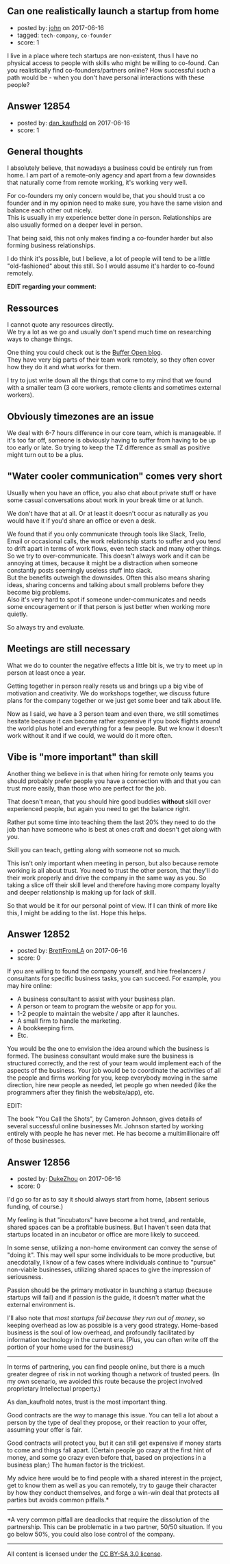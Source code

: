 ## Can one realistically launch a startup from home

- posted by: [john](https://stackexchange.com/users/11133625/john) on 2017-06-16
- tagged: `tech-company`, `co-founder`
- score: 1

I live in a place where tech startups are non-existent, thus I have no physical access to people with skills who might be willing to co-found. Can you realistically find co-founders/partners online? How successful such a path would be - when you don't have personal interactions with these people?


## Answer 12854

- posted by: [dan_kaufhold](https://stackexchange.com/users/1552235/dan-kaufhold) on 2017-06-16
- score: 1

<h2>General thoughts</h2>

<p>I absolutely believe, that nowadays a business could be entirely run from home.
I am part of a remote-only agency and apart from a few downsides that naturally come from remote working, it's working very well.</p>

<p>For co-founders my only concern would be, that you should trust a co founder and in my opinion need to make sure, you have the same vision and balance each other out nicely.<br>
This is usually in my experience better done in person. Relationships are also usually formed on a deeper level in person.</p>

<p>That being said, this not only makes finding a co-founder harder but also forming business relationships.</p>

<p>I do think it's possible, but I believe, a lot of people will tend to be a little "old-fashioned" about this still. So I would assume it's harder to co-found remotely.</p>

<p><strong>EDIT regarding your comment:</strong></p>

<h2>Ressources</h2>

<p>I cannot quote any resources directly.<br>
We try a lot as we go and usually don't spend much time on researching ways to change things.  </p>

<p>One thing you could check out is the <a href="https://open.buffer.com/?utm_source=blog&amp;utm_medium=Social&amp;utm_campaign=nav-open" rel="nofollow noreferrer">Buffer Open blog</a>.<br>
They have very big parts of their team work remotely, so they often cover how they do it and what works for them.</p>

<p>I try to just write down all the things that come to my mind that we found with a smaller team (3 core workers, remote clients and sometimes external workers).</p>

<h2>Obviously timezones are an issue</h2>

<p>We deal with 6-7 hours difference in our core team, which is manageable. If it's too far off, someone is obviously having to suffer from having to be up too early or late. So trying to keep the TZ difference as small as positive might turn out to be a plus.  </p>

<h2>"Water cooler communication" comes very short</h2>

<p>Usually when you have an office, you also chat about private stuff or have some casual conversations about work in your break time or at lunch.  </p>

<p>We don't have that at all. Or at least it doesn't occur as naturally as you would have it if you'd share an office or even a desk.  </p>

<p>We found that if you only communicate through tools like Slack, Trello, Email or occasional calls, the work relationship starts to suffer and you tend to drift apart in terms of work flows, even tech stack and many other things. So we try to over-communicate. This doesn't always work and it can be annoying at times, because it might be a distraction when someone constantly posts seemingly useless stuff into slack.<br>
But the benefits outweigh the downsides. Often this also means sharing ideas, sharing concerns and talking about small problems before they become big problems.<br>
Also it's very hard to spot if someone under-communicates and needs some encouragement or if that person is just better when working more quietly.  </p>

<p>So always try and evaluate.</p>

<h2>Meetings are still necessary</h2>

<p>What we do to counter the negative effects a little bit is, we try to meet up in person at least once a year.  </p>

<p>Getting together in person really resets us and brings up a big vibe of motivation and creativity. We do workshops together, we discuss future plans for the company together or we just get some beer and talk about life.</p>

<p>Now as I said, we have a 3 person team and even there, we still sometimes hesitate because it can become rather expensive if you book flights around the world plus hotel and everything for a few people. But we know it doesn't work without it and if we could, we would do it more often. </p>

<h2>Vibe is "more important" than skill</h2>

<p>Another thing we believe in is that when hiring for remote only teams you should probably prefer people you have a connection with and that you can trust more easily, than those who are perfect for the job.  </p>

<p>That doesn't mean, that you should hire good buddies <strong>without</strong> skill over experienced people, but again you need to get the balance right.</p>

<p>Rather put some time into teaching them the last 20% they need to do the job than have someone who is best at ones craft and doesn't get along with you.</p>

<p>Skill you can teach, getting along with someone not so much. </p>

<p>This isn't only important when meeting in person, but also because remote working is all about trust. You need to trust the other person, that they'll do their work properly and drive the company in the same way as you. So taking a slice off their skill level and therefore having more company loyalty and deeper relationship is making up for lack of skill.</p>

<p>So that would be it for our personal point of view. If I can think of more like this, I might be adding to the list. Hope this helps.</p>



## Answer 12852

- posted by: [BrettFromLA](https://stackexchange.com/users/2813127/brettfromla) on 2017-06-16
- score: 0

If you are willing to found the company yourself, and hire freelancers / consultants for specific business tasks, you can succeed. For example, you may hire online:

 - A business consultant to assist with your business plan.
 - A person or team to program the website or app for you.
 - 1-2 people to maintain the website / app after it launches.
 - A small firm to handle the marketing.
 - A bookkeeping firm.
 - Etc.

You would be the one to envision the idea around which the business is formed. The business consultant would make sure the business is structured correctly, and the rest of your team would implement each of the aspects of the business. Your job would be to coordinate the activities of all the people and firms working for you, keep everybody moving in the same direction, hire new people as needed, let people go when needed (like the programmers after they finish the website/app), etc.

EDIT:

The book "You Call the Shots", by Cameron Johnson, gives details of several successful online businesses Mr. Johnson started by working entirely with people he has never met. He has become a multimillionaire off of those businesses.


## Answer 12856

- posted by: [DukeZhou](https://stackexchange.com/users/4146639/dukezhou) on 2017-06-16
- score: 0

I'd go so far as to say it should always start from home, (absent serious funding, of course.)

My feeling is that "incubators" have become a hot trend, and rentable, shared spaces can be a profitable business. But I haven't seen data that startups located in an incubator or office are more likely to succeed.

In some sense, utilizing a non-home environment can convey the sense of "doing it".  This may well spur some individuals to be more productive, but anecdotally, I know of a few cases where individuals continue to "pursue" non-viable businesses, utilizing shared spaces to give the impression of seriousness.

Passion should be the primary motivator in launching a startup (because startups will fail) and if passion is the guide, it doesn't matter what the external environment is.

I'll also note that *most startups fail because they run out of money*, so keeping overhead as low as possible is a very good strategy.  Home-based business is the soul of low overhead, and profoundly facilitated by information technology in the current era. (Plus, you can often write off the portion of your home used for the business;)

-----------------------------------------

In terms of partnering, you can find people online, but there is a much greater degree of risk in not working though a network of trusted peers.  (In my own scenario, we avoided this route because the project involved proprietary Intellectual property.)

As dan_kaufhold notes, trust is the most important thing.

Good contracts are the way to manage this issue.  You can tell a lot about a person by the type of deal they propose, or their reaction to your offer, assuming your offer is fair. 

Good contracts will protect you, but it can still get expensive if money starts to come and things fall apart. (Certain people go crazy at the first hint of money, and some go crazy even before that, based on projections in a business plan;) The human factor is the trickiest.

My advice here would be to find people with a shared interest in the project, get to know them as well as you can remotely, try to gauge their character by how they conduct themselves, and forge a win-win deal that protects all parties but avoids common pitfalls.*

------------------------------------------------------------
*A very common pitfall are deadlocks that require the dissolution of the partnership. This can be problematic in a two partner, 50/50 situation.  If you go below 50%, you could also lose control of the company.  


 



---

All content is licensed under the [CC BY-SA 3.0 license](https://creativecommons.org/licenses/by-sa/3.0/).
